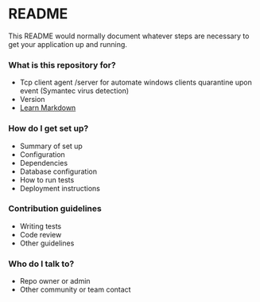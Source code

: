 # README #

This README would normally document whatever steps are necessary to get your application up and running.

### What is this repository for? ###

* Tcp client agent /server for automate windows clients quarantine upon event (Symantec virus detection)
* Version
* [Learn Markdown](https://bitbucket.org/tutorials/markdowndemo)

### How do I get set up? ###

* Summary of set up
* Configuration
* Dependencies
* Database configuration
* How to run tests
* Deployment instructions

### Contribution guidelines ###

* Writing tests
* Code review
* Other guidelines

### Who do I talk to? ###

* Repo owner or admin
* Other community or team contact
